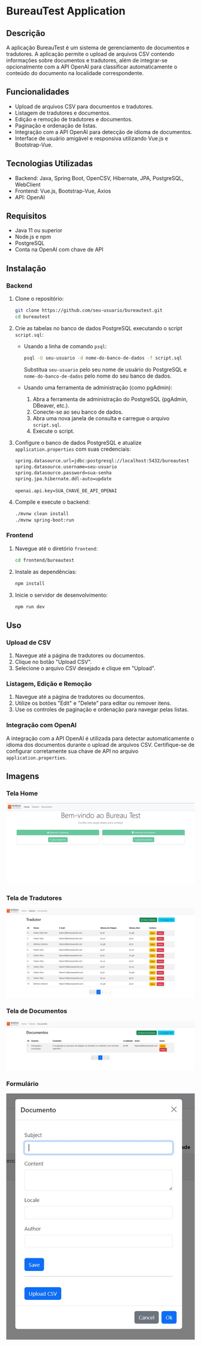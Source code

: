 # BureauTest Application

## Descrição

A aplicação BureauTest é um sistema de gerenciamento de documentos e tradutores. A aplicação permite o upload de arquivos CSV contendo informações sobre documentos e tradutores, além de integrar-se opcionalmente com a API OpenAI para classificar automaticamente o conteúdo do documento na localidade correspondente.

## Funcionalidades

- Upload de arquivos CSV para documentos e tradutores.
- Listagem de tradutores e documentos.
- Edição e remoção de tradutores e documentos.
- Paginação e ordenação de listas.
- Integração com a API OpenAI para detecção de idioma de documentos.
- Interface de usuário amigável e responsiva utilizando Vue.js e Bootstrap-Vue.

## Tecnologias Utilizadas

- Backend: Java, Spring Boot, OpenCSV, Hibernate, JPA, PostgreSQL, WebClient
- Frontend: Vue.js, Bootstrap-Vue, Axios
- API: OpenAI

## Requisitos

- Java 11 ou superior
- Node.js e npm
- PostgreSQL
- Conta na OpenAI com chave de API

## Instalação

### Backend

1. Clone o repositório:
    ```bash
    git clone https://github.com/seu-usuario/bureautest.git
    cd bureautest
    ```

2. Crie as tabelas no banco de dados PostgreSQL executando o script `script.sql`:
    - Usando a linha de comando `psql`:
        ```bash
        psql -U seu-usuario -d nome-do-banco-de-dados -f script.sql
        ```
        Substitua `seu-usuario` pelo seu nome de usuário do PostgreSQL e `nome-do-banco-de-dados` pelo nome do seu banco de dados.
    
    - Usando uma ferramenta de administração (como pgAdmin):
        1. Abra a ferramenta de administração do PostgreSQL (pgAdmin, DBeaver, etc.).
        2. Conecte-se ao seu banco de dados.
        3. Abra uma nova janela de consulta e carregue o arquivo `script.sql`.
        4. Execute o script.

3. Configure o banco de dados PostgreSQL e atualize `application.properties` com suas credenciais:
    ```properties
    spring.datasource.url=jdbc:postgresql://localhost:5432/bureautest
    spring.datasource.username=seu-usuario
    spring.datasource.password=sua-senha
    spring.jpa.hibernate.ddl-auto=update

    openai.api.key=SUA_CHAVE_DE_API_OPENAI
    ```

4. Compile e execute o backend:
    ```bash
    ./mvnw clean install
    ./mvnw spring-boot:run
    ```

### Frontend

1. Navegue até o diretório `frontend`:
    ```bash
    cd frontend/bureautest
    ```

2. Instale as dependências:
    ```bash
    npm install
    ```

3. Inicie o servidor de desenvolvimento:
    ```bash
    npm run dev
    ```

## Uso

### Upload de CSV

1. Navegue até a página de tradutores ou documentos.
2. Clique no botão "Upload CSV".
3. Selecione o arquivo CSV desejado e clique em "Upload".

### Listagem, Edição e Remoção

1. Navegue até a página de tradutores ou documentos.
2. Utilize os botões "Edit" e "Delete" para editar ou remover itens.
3. Use os controles de paginação e ordenação para navegar pelas listas.

### Integração com OpenAI

A integração com a API OpenAI é utilizada para detectar automaticamente o idioma dos documentos durante o upload de arquivos CSV. Certifique-se de configurar corretamente sua chave de API no arquivo `application.properties`.

## Imagens

### Tela Home
![Home](https://github.com/GuilhermeSimbalista/bureau-test/blob/main/img/Home.JPG)

### Tela de Tradutores
![Tradutor](https://github.com/GuilhermeSimbalista/bureau-test/blob/main/img/Tradutor.JPG)

### Tela de Documentos
![Documentos](https://github.com/GuilhermeSimbalista/bureau-test/blob/main/img/Documento.JPG)

### Formulário
![Home](https://github.com/GuilhermeSimbalista/bureau-test/blob/main/img/Formulario.JPG)


